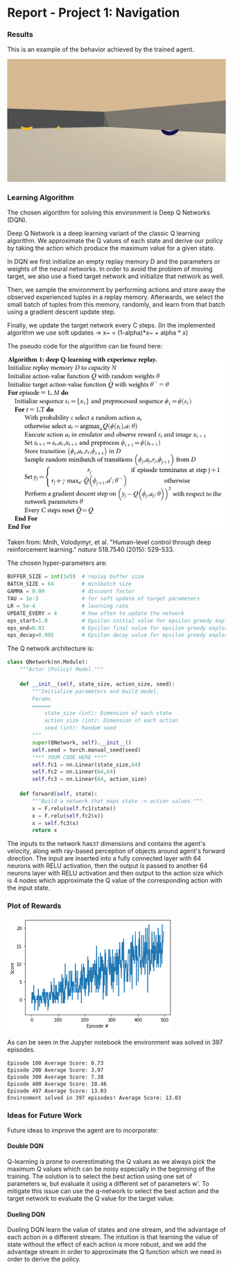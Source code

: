 # Report - Project 1: Navigation

[//]: # "Image References"

[image1]: banana.gif "Trained Agent"
[image2]: plot.png "Reward Plot"
[image3]: pseudo.png "Pseudo"

### Results

This is an example of the behavior achieved by the trained agent.  

![Trained Agent][image1]

### Learning Algorithm

The chosen algorithm for solving this environment is Deep Q Networks (DQN).

Deep Q Network is a deep learning variant of the classic Q learning algorithm.
We approximate the Q values of each state and derive our policy by taking the action which produce the maximum value for a given state.

In DQN we first initialize an empty replay memory D and the parameters or weights of the neural networks. In order to avoid the problem of moving target, we also use a fixed target network and initialize that network as well.

Then, we sample the environment by performing actions and store away the observed experienced tuples in a replay memory. Afterwards, we select the small batch of tuples from this memory, randomly, and learn from that batch using a gradient descent update step.

Finally, we update the target network every C steps. (In the implemented algorithm we use soft updates -> x~ = (1-alpha)*x~ + alpha * x)

The pseudo code for the algorithm can be found here:

![Pseudo][image3]

Taken from: Mnih, Volodymyr, et al. "Human-level control through deep reinforcement learning." *nature* 518.7540 (2015): 529-533.

The chosen hyper-parameters are:

```python
BUFFER_SIZE = int(1e5)  # replay buffer size
BATCH_SIZE = 64         # minibatch size
GAMMA = 0.99            # discount factor
TAU = 1e-3              # for soft update of target parameters
LR = 5e-4               # learning rate
UPDATE_EVERY = 4        # how often to update the network
eps_start=1.0           # Epsilon initial value for epsilon greedy exploration
eps_end=0.01            # Epsilon final value for epsilon greedy exploration
eps_decay=0.995         # Epsilon decay value for epsilon greedy exploration
```

The Q network architecture is:

```python
class QNetwork(nn.Module):
    """Actor (Policy) Model."""

    def __init__(self, state_size, action_size, seed):
        """Initialize parameters and build model.
        Params
        ======
            state_size (int): Dimension of each state
            action_size (int): Dimension of each action
            seed (int): Random seed
        """
        super(QNetwork, self).__init__()
        self.seed = torch.manual_seed(seed)
        "*** YOUR CODE HERE ***"
        self.fc1 = nn.Linear(state_size,64)
        self.fc2 = nn.Linear(64,64)
        self.fc3 = nn.Linear(64, action_size)

    def forward(self, state):
        """Build a network that maps state -> action values."""
        x = F.relu(self.fc1(state))
        x = F.relu(self.fc2(x))
        x = self.fc3(x)
        return x
```

The inputs to the network has`37` dimensions and contains the agent's velocity, along with ray-based perception of objects around agent's forward direction. The input are inserted into a fully connected layer with 64 neurons with RELU activation, then the output is passed to another 64 neurons layer with RELU activation and then output to the action size which is 4 nodes which approximate the Q value of the corresponding action with the input state.

### Plot of Rewards



![Reward Plot][image2]

As can be seen in the Jupyter notebook the environment was solved in 397 episodes.

```
Episode 100	Average Score: 0.73
Episode 200	Average Score: 3.97
Episode 300	Average Score: 7.38
Episode 400	Average Score: 10.46
Episode 497	Average Score: 13.03
Environment solved in 397 episodes!	Average Score: 13.03
```

### Ideas for Future Work

Future ideas to improve the agent are to incorporate:

#### Double DQN

Q-learning is prone to overestimating the Q values as we always pick the maximum Q values which can be noisy especially in the beginning of the training. The solution is to select the best action using one set of parameters w, but evaluate it using a different set of parameters w'. To mitigate this issue can use the q-network to select the best action and the target network to evaluate the Q value for the target value.

#### Dueling DQN

Dueling DQN learn the value of states and one stream, and the advantage of each action in a different stream.
The intuition is that learning the value of state without the effect of each action is more robust, and we add the advantage stream in order to approximate the Q function which we need in order to derive the policy.